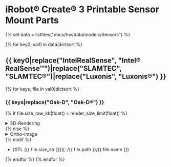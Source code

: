 # iRobot® Create® 3 Printable Sensor Mount Parts
{% set data = listfiles("docs/hw/data/models/Sensors") %}

{% for key0, val0 in data|dictsort %}
## {{ key0|replace("IntelRealSense", "Intel® RealSense™")|replace("SLAMTEC", "SLAMTEC®")|replace("Luxonis", "Luxonis®") }}
  {% for keys, file in val0|dictsort %}
### {{ keys|replace("Oak-D", "Oak-D®") }}
{% if file.size_raw_kb|float() < render_size_limit|float() %}
<details>
  <summary>3D-Rendering</summary>

  <script src="https://embed.github.com/view/3d/{{ repo }}/create3_docs/{{ org }}/docs/{{ file.path }}/{{ file.name }}"></script>

</details>
{% else %}
<details>
  <summary>Ortho-Image</summary>

  <img src="../../{{ file.path}}/{{ file.name|replace(file.extension, "png") }}"></img>

</details>
{% endif %}



* [STL ({{ file.size_str }})](../{{ file.path }}/{{ file.name }})

{% endfor %}
{% endfor %}

[^1]: All trademarks mentioned are the property of their respective owners.